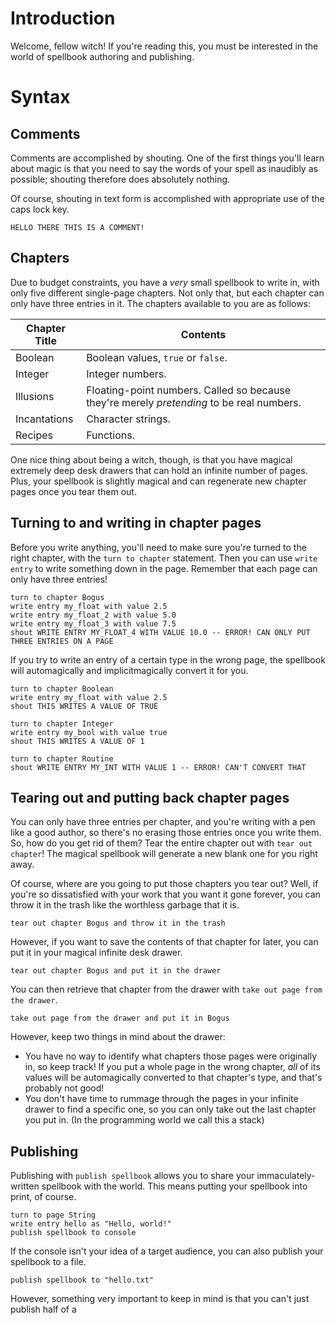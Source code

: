 # Introduction

Welcome, fellow witch! If you're reading this, you must be interested in the world of spellbook authoring and publishing. 

# Syntax

## Comments
Comments are accomplished by shouting. One of the first things you'll learn about magic is that you need to say the words of your spell as inaudibly as possible; shouting therefore does absolutely nothing.

Of course, shouting in text form is accomplished with appropriate use of the caps lock key.
```
HELLO THERE THIS IS A COMMENT!
```

## Chapters
Due to budget constraints, you have a *very* small spellbook to write in, with only five different single-page chapters. Not only that, but each chapter can only have three entries in it. The chapters available to you are as follows:

| Chapter Title | Contents |
| ------------- | -------- |
| Boolean | Boolean values, `true` or `false`. |
| Integer | Integer numbers. |
| Illusions | Floating-point numbers. Called so because they're merely *pretending* to be real numbers. |
| Incantations | Character strings. |
| Recipes | Functions. |

One nice thing about being a witch, though, is that you have magical extremely deep desk drawers that can hold an infinite number of pages. Plus, your spellbook is slightly magical and can regenerate new chapter pages once you tear them out.

## Turning to and writing in chapter pages

Before you write anything, you'll need to make sure you're turned to the right chapter, with the `turn to chapter` statement. Then you can use `write entry` to write something down in the page. Remember that each page can only have three entries!

```
turn to chapter Bogus
write entry my_float with value 2.5
write entry my_float_2 with value 5.0
write entry my_float_3 with value 7.5
shout WRITE ENTRY MY_FLOAT_4 WITH VALUE 10.0 -- ERROR! CAN ONLY PUT THREE ENTRIES ON A PAGE
```

If you try to write an entry of a certain type in the wrong page, the spellbook will automagically and implicitmagically convert it for you.

```
turn to chapter Boolean
write entry my_float with value 2.5
shout THIS WRITES A VALUE OF TRUE

turn to chapter Integer
write entry my_bool with value true
shout THIS WRITES A VALUE OF 1

turn to chapter Routine
shout WRITE ENTRY MY_INT WITH VALUE 1 -- ERROR! CAN'T CONVERT THAT
```

## Tearing out and putting back chapter pages

You can only have three entries per chapter, and you're writing with a pen like a good author, so there's no erasing those entries once you write them. So, how do you get rid of them? Tear the entire chapter out with `tear out chapter`! The magical spellbook will generate a new blank one for you right away.

Of course, where are you going to put those chapters you tear out? Well, if you're so dissatisfied with your work that you want it gone forever, you can throw it in the trash like the worthless garbage that it is.

```
tear out chapter Bogus and throw it in the trash
```

However, if you want to save the contents of that chapter for later, you can put it in your magical infinite desk drawer.

```
tear out chapter Bogus and put it in the drawer
```

You can then retrieve that chapter from the drawer with `take out page from the drawer`.

```
take out page from the drawer and put it in Bogus
```

However, keep two things in mind about the drawer:
- You have no way to identify what chapters those pages were originally in, so keep track! If you put a whole page in the wrong chapter, *all* of its values will be automagically converted to that chapter's type, and that's probably not good!
-  You don't have time to rummage through the pages in your infinite drawer to find a specific one, so you can only take out the last chapter you put in. (In the programming world we call this a stack)

## Publishing

Publishing with `publish spellbook` allows you to share your immaculately-written spellbook with the world. This means putting your spellbook into print, of course.

```
turn to page String
write entry hello as "Hello, world!"
publish spellbook to console
```

If the console isn't your idea of a target audience, you can also publish your spellbook to a file.

```
publish spellbook to "hello.txt"
```

However, something very important to keep in mind is that you can't just publish half of a 